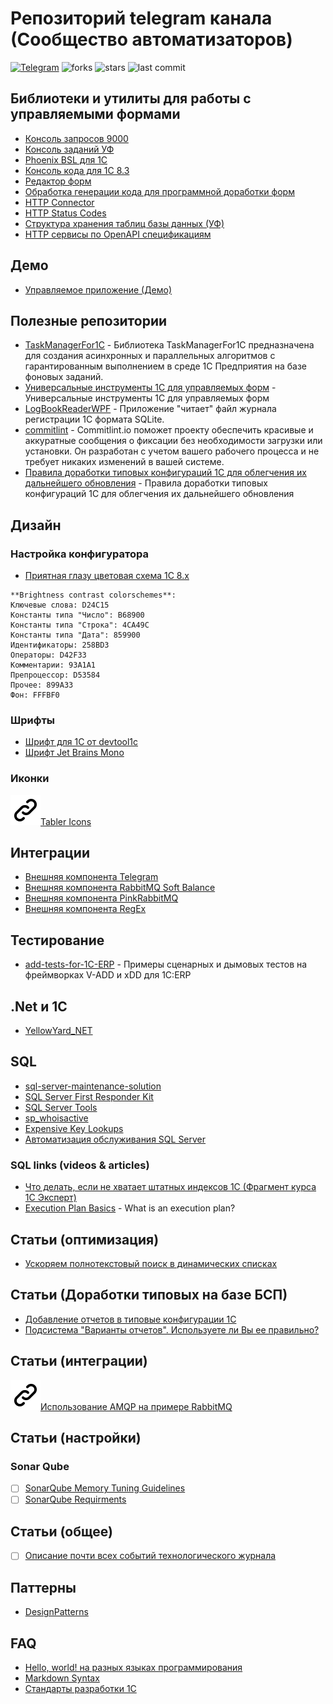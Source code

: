 # Репозиторий telegram канала (Сообщество автоматизаторов)
[![Telegram](https://img.shields.io/badge/chat-Telegram-blue.svg?style=plastic)](https://t.me/joinchat/Rz30Yy9vXMYzNDkyy)
![forks](https://img.shields.io/github/forks/maximsamokhval/Automation-Community?style=plastic)
![stars](https://img.shields.io/github/stars/maximsamokhval/Automation-Community?style=plastic)
![last commit](https://img.shields.io/github/last-commit/maximsamokhval/Automation-Community?style=plastic)
## Библиотеки и утилиты для работы с управляемыми формами

* [Консоль запросов 9000](https://github.com/hal9000cc/RequestConsole9000)
* [Консоль заданий УФ](https://github.com/kuzyara/JobsConsole2019.epf)
* [Phoenix BSL для 1С](https://github.com/otymko/phoenixbsl/releases) 
* [Консоль кода для 1С 8.3]( https://github.com/salexdv/bsl_console/releases )
* [Редактор  форм]( https://github.com/huxuxuya/1cFormEditor)
* [Обработка генерации кода для программной доработки форм](https://github.com/huxuxuya/FormCodeGenerator )
* [HTTP Connector]( https://github.com/vbondarevsky/Connector)
* [HTTP Status Codes](https://github.com/astrizhachuk/HTTPStatusCodes)
* [Структура хранения таблиц базы данных (УФ)]( https://github.com/alexkmbk/1CDBStorageStructureInfo/releases)
* [HTTP сервисы по OpenAPI спецификациям](http://tf21.ru/public/1257654/)

## Демо
* [Управляемое приложение (Демо)](https://its.1c.ru/db/metod8dev/content/5028/hdoc)


## Полезные репозитории

* [TaskManagerFor1C](https://github.com/wizi4d/TaskManagerFor1C) - Библиотека TaskManagerFor1C предназначена для создания асинхронных и параллельных алгоритмов с гарантированным выполнением в среде 1С Предприятия на базе фоновых заданий.
* [Универсальные инструменты 1С для управляемых форм](https://github.com/cpr1c/tools_ui_1c) - Универсальные инструменты 1С для управляемых форм
* [LogBookReaderWPF](https://github.com/djserega/LogBookReaderWPF) - Приложение "читает" файл журнала регистрации 1С формата SQLite.
* [commitlint](https://commitlint.io/) - Commitlint.io поможет проекту обеспечить красивые и аккуратные сообщения о фиксации без необходимости загрузки или установки. Он разработан с учетом вашего рабочего процесса и не требует никаких изменений в вашей системе.
* [Правила доработки типовых конфигураций 1С для облегчения их дальнейшего обновления](https://tavalik.ru/pravila-razrabotki-chast-1/) - Правила доработки типовых конфигураций 1С для облегчения их дальнейшего обновления 

## Дизайн

### Настройка конфигуратора

- [Приятная глазу цветовая схема 1С 8.х]( https://infostart.ru/1c/articles/122391/ )

```
**Brightness contrast colorschemes**:
Ключевые слова: D24C15
Константы типа "Число": B68900
Константы типа "Строка": 4CA49C
Константы типа "Дата": 859900
Идентификаторы: 258BD3
Операторы: D42F33
Комментарии: 93A1A1
Препроцессор: D53584
Прочее: 899A33  
Фон: FFFBF0
``` 


### Шрифты

- [Шрифт для 1С от devtool1c]( http://devtool1c.ucoz.ru/load/prochie/shrift_hack_1c/2-1-0-23 )
- [Шрифт Jet Brains Mono]( https://www.jetbrains.com/lp/mono/)

### Иконки
 ![icon](/assets/images/link.svg)[Tabler Icons]( https://github.com/tabler/tabler-icons )

## Интеграции 
 - [Внешняя компонента Telegram](https://github.com/Infactum/telegram-native)
 - [Внешняя компонента RabbitMQ Soft Balance]( https://sbpg.atlassian.net/wiki/spaces/1C2RMQ/overview?homepageId=175800496 )
 - [Внешняя компонента PinkRabbitMQ]( https://github.com/BITERP/PinkRabbitMQ#pinkrabbitmq-library )
 - [Внешняя компонента RegEx]( https://github.com/alexkmbk/RegEx1CAddin)

## Тестирование
 
 - [add-tests-for-1C-ERP](https://github.com/Dach-Coin/add-tests-for-1C-ERP) - Примеры сценарных и дымовых тестов на фреймворках V-ADD и xDD для 1C:ERP
 
 
## .Net и 1С

- [YellowYard_NET](https://github.com/YPermitin/YellowYard.NET)

## SQL
- [sql-server-maintenance-solution](https://github.com/olahallengren/sql-server-maintenance-solution)
- [SQL Server First Responder Kit](https://github.com/artbear/SQL-Server-First-Responder-Kit)
- [SQL Server Tools](https://github.com/YPermitin/SQLServerTools)
- [sp_whoisactive](https://github.com/amachanic/sp_whoisactive/releases)
- [Expensive Key Lookups](https://www.brentozar.com/blitzcache/expensive-key-lookups/)
- [Автоматизация обслуживания SQL Server](http://sqlcom.ru/scripts/meintenance-from-ola-hallengren/)

### SQL links (videos & articles)

- [Что делать, если не хватает штатных индексов 1С (Фрагмент курса 1С Эксперт)](https://youtu.be/DynhFzN9irc)
- [Execution Plan Basics](https://www.red-gate.com/simple-talk/sql/performance/execution-plan-basics/) - What is an execution plan?

## Статьи (оптимизация) 
- [Ускоряем полнотекстовый поиск в динамических списках](https://infostart.ru/1c/articles/1267438/)

## Статьи (Доработки типовых на базе БСП)
- [Добавление отчетов в типовые конфигурации 1С](https://infostart.ru/1c/articles/1016791/)
- [Подсистема "Варианты отчетов". Используете ли Вы ее правильно?](https://infostart.ru/1c/articles/1056845/)

## Статьи (интеграции)
![icon](/assets/images/link.svg)[Использование AMQP на примере RabbitMQ]( https://kt.team/hr/blog/rabbitmq#rabbit )

## Статьи (настройки)
### Sonar Qube
- [ ] [SonarQube Memory Tuning Guidelines](https://community.sonarsource.com/t/sonarqube-memory-tuning-guidelines/31361) 
- [ ] [SonarQube Requirments](https://docs.sonarqube.org/latest/requirements/requirements/) 
 
## Статьи (общее)
- [ ] [Описание почти всех событий технологического журнала](https://infostart.ru/1c/articles/1195695/) 

## Паттерны 
- [DesignPatterns](https://github.com/maximsamokhval/DesignPatterns) 

## FAQ

- [Hello, world! на разных языках программирования](https://vscode.ru/articles/hello-world-na-raznyh-yazykah-programmirovaniya.html)
- [Markdown Syntax](https://www.markdownguide.org/basic-syntax/)
- [Стандарты разработки 1С](https://its.1c.ru/db/v8std)



